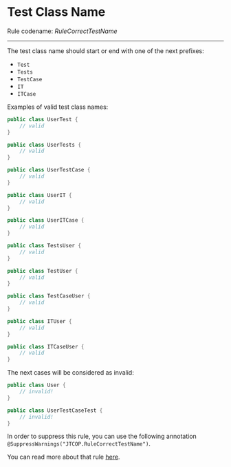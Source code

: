 # Test Class Name
Rule codename: _RuleCorrectTestName_
___

The test class name should start or end with one of the next prefixes:
- `Test`
- `Tests`
- `TestCase`
- `IT`
- `ITCase`

Examples of valid test class names:
```java
public class UserTest {
    // valid
}

public class UserTests {
    // valid
}

public class UserTestCase {
    // valid
}

public class UserIT {
    // valid
}

public class UserITCase {
    // valid
}

public class TestsUser {
    // valid
}

public class TestUser {
    // valid
}

public class TestCaseUser {
    // valid
}

public class ITUser {
    // valid
}

public class ITCaseUser {
    // valid
}
```

The next cases will be considered as invalid:

```java
public class User {
    // invalid!
}

public class UserTestCaseTest {
    // invalid!
}
```

In order to suppress this rule, you can use the following annotation
`@SuppressWarnings("JTCOP.RuleCorrectTestName")`.

You can read more about that rule [here](https://www.yegor256.com/2023/01/19/layout-of-tests.html#integration-tests).